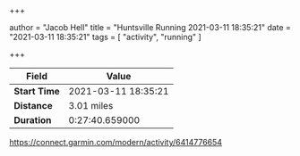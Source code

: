 +++

author = "Jacob Hell"
title = "Huntsville Running 2021-03-11 18:35:21"
date = "2021-03-11 18:35:21"
tags = [
    "activity", "running"
]

+++

<!--more-->

|Field  |Value  |
|--- | --- |
|**Start Time**|2021-03-11 18:35:21|
|**Distance**|3.01 miles|
|**Duration**|0:27:40.659000|

https://connect.garmin.com/modern/activity/6414776654